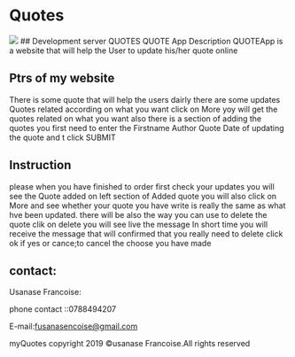 # Quotes

<img src="https://apkdl.in/apkimage/n9A9vbRH_HUGcRTJKO33kCLiYsXDmSULslNr_o-d22FBUnu-k-i5YINLnkFT_IW-Cw">
##  Development server QUOTES
QUOTE App Description QUOTEApp is a website that will help the User to update his/her quote online

## Ptrs of my website 

There is some quote that will help the users dairly there are some updates Quotes related according on what you want click on More yoy will get the quotes related on what you want also there is a section of adding the quotes
you first need to enter the Firstname Author Quote Date of updating the quote and t click SUBMIT

## Instruction 

please when you have finished to order first check your updates you will see the Quote added on left section of Added quote you will also click on More and see whether your quote you have write is really the same as what hve been updated. there will be also the way you can use to delete the quote clik on delete you will see live the message In short time you will receive the message that will confirmed that you really need to delete click ok if yes or cance;to cancel the choose you have made

## contact:

Usanase Francoise:

phone contact ::0788494207

E-mail:fusanasencoise@gmail.com

myQuotes copyright 2019 ©usanase Francoise.All rights reserved
